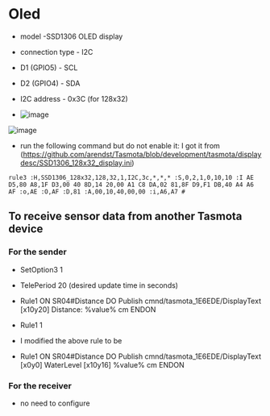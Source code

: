 # Oled
- model -SSD1306 OLED display
- connection type - I2C
- D1 (GPIO5) - SCL
- D2 (GPIO4) - SDA
- I2C address - 0x3C (for 128x32)

- ![image](https://github.com/user-attachments/assets/af5e3289-518c-4f51-9897-2c3571ebe481)


![image](https://github.com/user-attachments/assets/5eea5598-30d4-401c-b200-b0c219255530)

- run the following command but do not enable it: I got it from (https://github.com/arendst/Tasmota/blob/development/tasmota/displaydesc/SSD1306_128x32_display.ini)
  
`rule3 :H,SSD1306_128x32,128,32,1,I2C,3c,*,*,* :S,0,2,1,0,10,10 :I AE D5,80 A8,1F D3,00 40 8D,14 20,00 A1 C8 DA,02 81,8F D9,F1 DB,40 A4 A6 AF :o,AE :O,AF :D,81 :A,00,10,40,00,00 :i,A6,A7 #`


## To receive sensor data from another Tasmota device

### For the sender
- SetOption3 1
- TelePeriod 20 (desired update time in seconds)

- Rule1 ON SR04#Distance DO Publish cmnd/tasmota_1E6EDE/DisplayText [x10y20] Distance: %value% cm ENDON
- Rule1 1

- I modified the above rule to be
- Rule1 ON SR04#Distance DO Publish cmnd/tasmota_1E6EDE/DisplayText [x0y0] WaterLevel [x10y16]  %value% cm ENDON

### For the receiver
- no need to configure
